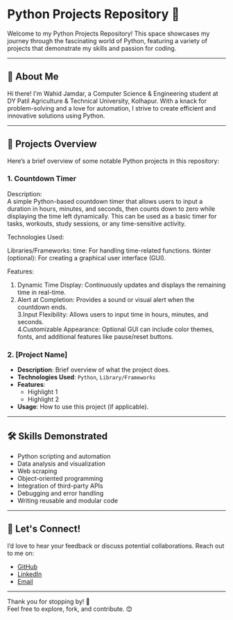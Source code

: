 # Python Projects Repository 🐍

Welcome to my Python Projects Repository! This space showcases my journey through the fascinating world of Python, featuring a variety of projects that demonstrate my skills and passion for coding.

---

## 🚀 About Me

Hi there! I'm Wahid Jamdar, a Computer Science & Engineering student at DY Patil Agriculture & Technical University, Kolhapur. With a knack for problem-solving and a love for automation, I strive to create efficient and innovative solutions using Python.  

---

## 📁 Projects Overview

Here’s a brief overview of some notable Python projects in this repository:  

### 1. Countdown Timer
Description:<br>
      A simple Python-based countdown timer that allows users to input a duration in hours, minutes, and seconds, then counts down to zero while displaying the time left dynamically. This can be used as a basic timer for tasks, workouts, study sessions, or any time-sensitive activity.

Technologies Used:

Libraries/Frameworks:
time: For handling time-related functions.
tkinter (optional): For creating a graphical user interface (GUI).

Features:
1. Dynamic Time Display: Continuously updates and displays the remaining time in real-time.
2. Alert at Completion: Provides a sound or visual alert when the countdown ends.<br>
3.Input Flexibility: Allows users to input time in hours, minutes, and seconds.<br>
4.Customizable Appearance: Optional GUI can include color themes, fonts, and additional features like pause/reset buttons.

### 2. **[Project Name]**
   - **Description**: Brief overview of what the project does.
   - **Technologies Used**: `Python`, `Library/Frameworks`
   - **Features**:
     - Highlight 1
     - Highlight 2
   - **Usage**: How to use this project (if applicable).


---

## 🛠️ Skills Demonstrated

- Python scripting and automation  
- Data analysis and visualization  
- Web scraping  
- Object-oriented programming  
- Integration of third-party APIs  
- Debugging and error handling  
- Writing reusable and modular code  

---

## 🌟 Let's Connect!

I’d love to hear your feedback or discuss potential collaborations. Reach out to me on:  
- [GitHub](https://github.com/Dumbosaurus)  
- [LinkedIn](https://www.linkedin.com/in/wahid-jamadar-183a762b1/)  
- [Email](mailto:wahidjamadar2020@gmail.com)

---

Thank you for stopping by! 🙌  
Feel free to explore, fork, and contribute. 😊
